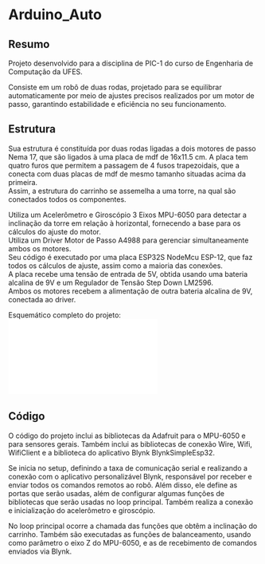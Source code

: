 # Arduino_Auto
## Resumo
Projeto desenvolvido para a disciplina de PIC-1 do curso de Engenharia de Computação da UFES.

Consiste em um robô de duas rodas, projetado para se equilibrar automaticamente por meio de ajustes precisos realizados por um motor de passo, garantindo estabilidade e eficiência no seu funcionamento.

## Estrutura
Sua estrutura é constituída por duas rodas ligadas a dois motores de passo Nema 17, que são ligados à uma placa de mdf de 16x11.5 cm. A placa tem quatro furos que permitem a passagem de 4 fusos trapezoidais, que a conecta com duas placas de mdf de mesmo tamanho situadas acima da primeira.\
Assim, a estrutura do carrinho se assemelha a uma torre, na qual são conectados todos os componentes.

Utiliza um Acelerômetro e Giroscópio 3 Eixos MPU-6050 para detectar a inclinação da torre em relação à horizontal, fornecendo a base para os cálculos do ajuste do motor. \
Utiliza um Driver Motor de Passo A4988 para gerenciar simultaneamente ambos os motores.\
Seu código é executado por uma placa ESP32S NodeMcu ESP-12, que faz todos os cálculos de ajuste, assim como a maioria das conexões.\
A placa recebe uma tensão de entrada de 5V, obtida usando uma bateria alcalina de 9V e um Regulador de Tensão Step Down LM2596.\
Ambos os motores recebem a alimentação de outra bateria alcalina de 9V, conectada ao driver.

Esquemático completo do projeto:
![Esquemático completo do projeto](/esquematico.pdf)

## Código
O código do projeto inclui as bibliotecas da Adafruit para o MPU-6050 e para sensores gerais. Também inclui as bibliotecas de conexão Wire, Wifi, WifiClient e a biblioteca do aplicativo Blynk BlynkSimpleEsp32.

Se inicia no setup, definindo a taxa de comunicação serial e realizando a conexão com o aplicativo personalizável Blynk, responsável por receber e enviar todos os comandos remotos ao robô. Além disso, ele define as portas que serão usadas, além de configurar algumas funções de bibliotecas que serão usadas no loop principal. Também realiza a conexão e inicialização do acelerômetro e giroscópio.

No loop principal ocorre a chamada das funções que obtêm a inclinação do carrinho. Também são executadas as funções de balanceamento, usando como parâmetro o eixo Z do MPU-6050, e as de recebimento de comandos enviados via Blynk.
